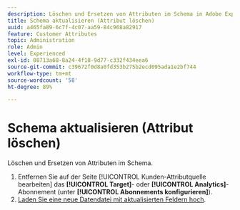 ```yaml
---
description: Löschen und Ersetzen von Attributen im Schema in Adobe Experience Cloud.
title: Schema aktualisieren (Attribut löschen)
uuid: a465fa89-6c7f-4c07-aa59-84c968a82917
feature: Customer Attributes
topic: Administration
role: Admin
level: Experienced
exl-id: 08713a68-8a24-4f18-9d77-c332f434eea6
source-git-commit: c39672f0d8a0fd353b275b2ecd095ada1e2bf744
workflow-type: tm+mt
source-wordcount: '58'
ht-degree: 89%

---
```


# Schema aktualisieren (Attribut löschen)

Löschen und Ersetzen von Attributen im Schema.

1. Entfernen Sie auf der Seite [!UICONTROL Kunden-Attributquelle bearbeiten] das **[!UICONTROL Target]**- oder **[!UICONTROL Analytics]**-Abonnement (unter **[!UICONTROL Abonnements konfigurieren]**).
1. [Laden Sie eine neue Datendatei mit aktualisierten Feldern hoch](t-crs-usecase.md).
